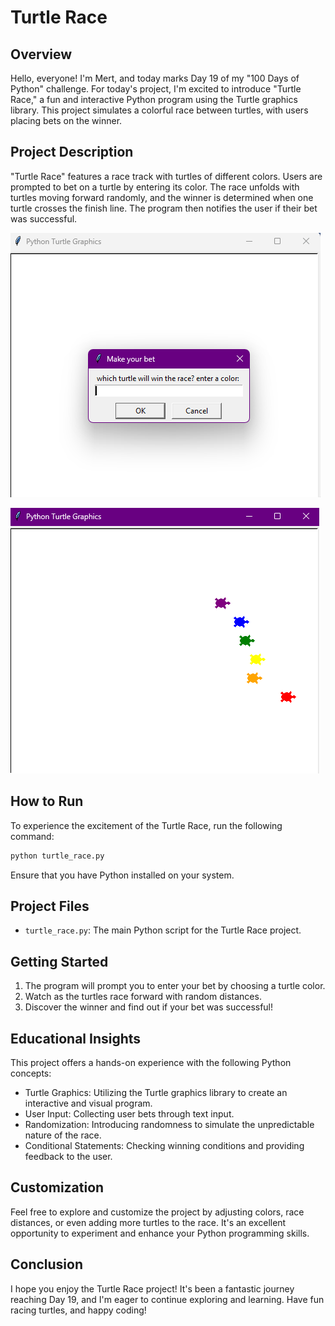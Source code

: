 # Turtle Race
## Overview
Hello, everyone! I'm Mert, and today marks Day 19 of my "100 Days of Python" challenge. For today's project, I'm excited to introduce "Turtle Race," a fun and interactive Python program using the Turtle graphics library. This project simulates a colorful race between turtles, with users placing bets on the winner.

## Project Description
"Turtle Race" features a race track with turtles of different colors. Users are prompted to bet on a turtle by entering its color. The race unfolds with turtles moving forward randomly, and the winner is determined when one turtle crosses the finish line. The program then notifies the user if their bet was successful.

![Turtle_race](bet_screen.png)

![Turtle_race](race.png)

## How to Run
To experience the excitement of the Turtle Race, run the following command:

```bash
python turtle_race.py
```

Ensure that you have Python installed on your system.

## Project Files
- `turtle_race.py`: The main Python script for the Turtle Race project.

## Getting Started
1. The program will prompt you to enter your bet by choosing a turtle color.
2. Watch as the turtles race forward with random distances.
3. Discover the winner and find out if your bet was successful!

## Educational Insights
This project offers a hands-on experience with the following Python concepts:

- Turtle Graphics: Utilizing the Turtle graphics library to create an interactive and visual program.
- User Input: Collecting user bets through text input.
- Randomization: Introducing randomness to simulate the unpredictable nature of the race.
- Conditional Statements: Checking winning conditions and providing feedback to the user.

## Customization
Feel free to explore and customize the project by adjusting colors, race distances, or even adding more turtles to the race. It's an excellent opportunity to experiment and enhance your Python programming skills.

## Conclusion
I hope you enjoy the Turtle Race project! It's been a fantastic journey reaching Day 19, and I'm eager to continue exploring and learning. Have fun racing turtles, and happy coding!

